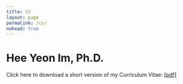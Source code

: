 ```yaml
---
title: CV
layout: page
permalink: /cv/
nohead: true
---
```

# Hee Yeon Im, Ph.D. 

Click here to download a short version of my Curriculum Vitae: [[pdf]](../cv_heeyeon-im.pdf)




